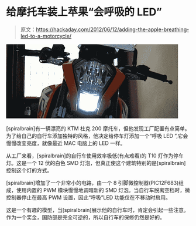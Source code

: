 # 给摩托车装上苹果“会呼吸的 LED”

> 原文：<https://hackaday.com/2012/06/12/adding-the-apple-breathing-led-to-a-motorcycle/>

![](img/184c75fdadaad021cc617d6f9b4f8d26.png "bike")

[spiralbrain]有一辆漂亮的 KTM 杜克 200 摩托车，但他发现工厂配置有点简单。为了给自己的自行车添加独特的风格，他决定给停车灯添加一个“呼吸 LED ”,它会慢慢改变亮度，就像最近 MAC 电脑上的 LED 一样。

从工厂来看，[spiralbrain]的自行车使用效率极低(有点难看)的 T10 灯作为停车灯。这是一个 12 伏的白色 SMD 灯泡，但真正使这个建筑特别的是[spiralbrain]控制这个灯的方式。

[spiralbrain]增加了一个非常小的电路，由一个 8 引脚微控制器(PIC12F683)组成，使用内置的 PWM 模块慢慢地调暗新的 SMD 灯泡。当自行车脱离空档时，微控制器停止在最高 PWM 设置，因此“呼吸”LED 功能仅在不移动时启用。

这是一个有趣的模型，当[spiralbrain]展示他的自行车时，肯定会引起一些注意。作为一个奖金，国防部是完全可逆的，所以自行车的保修仍然是好的。